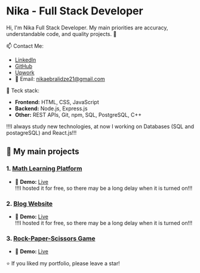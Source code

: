 # Nika - Full Stack Developer

Hi, I'm Nika Full Stack Developer. My main priorities are accuracy, understandable code, and quality projects. 🚀

📫 Contact Me:
- [LinkedIn](https://www.linkedin.com/in/nika-ebralidze-812431329/)
- [GitHub](https://github.com/NikaEbraLidze)
- [Upwork](https://www.upwork.com/freelancers/~0101df07747fc6de4f)
- 📧 Email: nikaebralidze21@gmail.com

🔧 Teck stack:
- **Frontend:** HTML, CSS, JavaScript
- **Backend:** Node.js, Express.js
- **Other:** REST APIs, Git, npm, SQL, PostgreSQL, C++

!!!I always study new technologies, at now I working on Databases (SQL and postagreSQL) and React.js!!!


## 📌 My main projects
### 1. [Math Learning Platform](https://github.com/NikaEbraLidze/Math-Website)  
   - 🔗 **Demo:** [Live](https://math-website-zt9d.onrender.com/)  
   !!!I hosted it for free, so there may be a long delay when it is turned on!!!

### 2. [Blog Website](https://github.com/NikaEbraLidze/Blog-Website)  
   - 🔗 **Demo:** [Live](https://blog-website-b5ob.onrender.com/)  
   !!!I hosted it for free, so there may be a long delay when it is turned on!!!

### 3. [Rock-Paper-Scissors Game](https://github.com/NikaEbraLidze/Rock-Paper-Scissors)
   - 🔗 **Demo:** [Live](https://nikaebralidze.github.io/Rock-Paper-Scissors/)  

⭐ If you liked my portfolio, please leave a star!